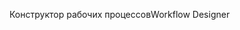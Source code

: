 <span data-ttu-id="654f8-101">Конструктор рабочих процессов</span><span class="sxs-lookup"><span data-stu-id="654f8-101">Workflow Designer</span></span>